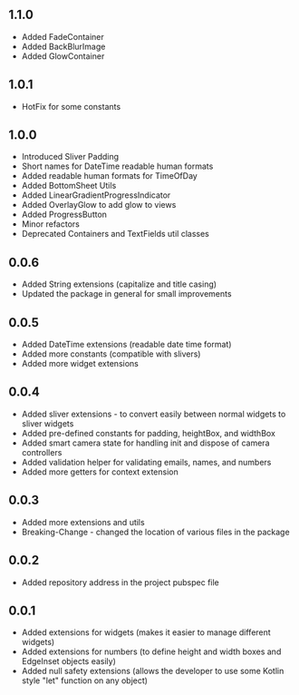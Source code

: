 ## 1.1.0
* Added FadeContainer
* Added BackBlurImage
* Added GlowContainer

## 1.0.1
* HotFix for some constants

## 1.0.0
* Introduced Sliver Padding
* Short names for DateTime readable human formats
* Added readable human formats for TimeOfDay
* Added BottomSheet Utils
* Added LinearGradientProgressIndicator
* Added OverlayGlow to add glow to views
* Added ProgressButton
* Minor refactors
* Deprecated Containers and TextFields util classes

## 0.0.6
* Added String extensions (capitalize and title casing)
* Updated the package in general for small improvements

## 0.0.5
* Added DateTime extensions (readable date time format)
* Added more constants (compatible with slivers)
* Added more widget extensions

## 0.0.4
* Added sliver extensions - to convert easily between normal widgets to sliver widgets
* Added pre-defined constants for padding, heightBox, and widthBox
* Added smart camera state for handling init and dispose of camera controllers
* Added validation helper for validating emails, names, and numbers
* Added more getters for context extension

## 0.0.3
* Added more extensions and utils
* Breaking-Change - changed the location of various files in the package 

## 0.0.2
* Added repository address in the project pubspec file

## 0.0.1
* Added extensions for widgets (makes it easier to manage different widgets)
* Added extensions for numbers (to define height and width boxes and EdgeInset objects easily)
* Added null safety extensions (allows the developer to use some Kotlin style "let" function on any object)
